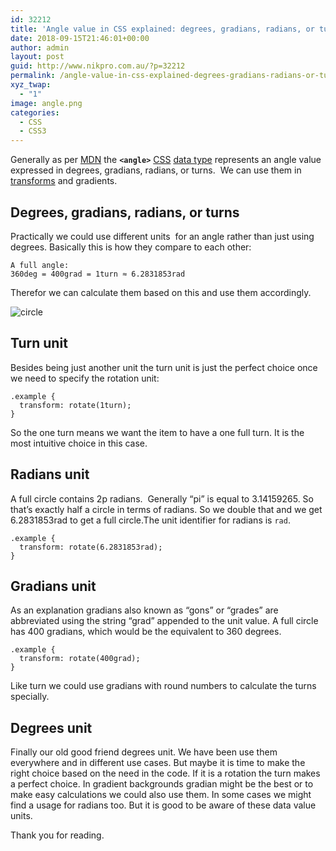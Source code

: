 ```yaml
---
id: 32212
title: 'Angle value in CSS explained: degrees, gradians, radians, or turns units'
date: 2018-09-15T21:46:01+00:00
author: admin
layout: post
guid: http://www.nikpro.com.au/?p=32212
permalink: /angle-value-in-css-explained-degrees-gradians-radians-or-turns-units/
xyz_twap:
  - "1"
image: angle.png
categories:
  - CSS
  - CSS3
---
```

Generally as per <a href="https://developer.mozilla.org/en-US/docs/Web/CSS/angle" target="_blank" rel="noopener noreferrer">MDN</a> the **`<angle>`** [CSS](https://developer.mozilla.org/en-US/docs/Web/CSS) [data type](https://developer.mozilla.org/en-US/docs/Web/CSS/CSS_Types) represents an angle value expressed in degrees, gradians, radians, or turns.  We can use them in [transforms](http://www.nikpro.com.au/using-svg-part-2-to-create-animated-svg-spinner-by-css-transforms/) and gradients.

## Degrees, gradians, radians, or turns

Practically we could use different units  for an angle rather than just using degrees. Basically this is how they compare to each other:

```
A full angle: 
360deg = 400grad = 1turn ≈ 6.2831853rad
```

Therefor we can calculate them based on this and use them accordingly.

![circle](/images/circle.jpg)

## Turn unit

Besides being just another unit the turn unit is just the perfect choice once we need to specify the rotation unit:

```
.example {
  transform: rotate(1turn);
}
```

So the one turn means we want the item to have a one full turn. It is the most intuitive choice in this case.

## Radians unit

A full circle contains 2p radians.  Generally &#8220;pi&#8221; is equal to 3.14159265. So that’s exactly half a circle in terms of radians. So we double that and we get 6.2831853rad to get a full circle.The unit identifier for radians is `rad`.

```
.example {
  transform: rotate(6.2831853rad);
}
```

## Gradians unit

As an explanation gradians also known as &#8220;gons&#8221; or &#8220;grades&#8221; are abbreviated using the string “grad” appended to the unit value. A full circle has 400 gradians, which would be the equivalent to 360 degrees.

```
.example {
  transform: rotate(400grad);
}
```

Like turn we could use gradians with round numbers to calculate the turns specially.

## Degrees unit

Finally our old good friend degrees unit. We have been use them everywhere and in different use cases. But maybe it is time to make the right choice based on the need in the code. If it is a rotation the turn makes a perfect choice. In gradient backgrounds gradian might be the best or to make easy calculations we could also use them. In some cases we might find a usage for radians too. But it is good to be aware of these data value units. 

Thank you for reading.
